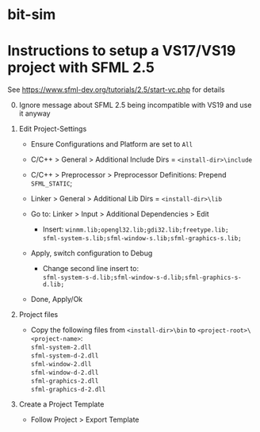 # bit-sim


# Instructions to setup a VS17/VS19 project with SFML 2.5
See https://www.sfml-dev.org/tutorials/2.5/start-vc.php for details

0. Ignore message about SFML 2.5 being incompatible with VS19 and use it anyway

1. Edit Project-Settings
    - Ensure Configurations and Platform are set to `All`
    - C/C++ > General > Additional Include Dirs = `<install-dir>\include`
    - C/C++ > Preprocessor > Preprocessor Definitions: Prepend `SFML_STATIC`;
    - Linker > General > Additional Lib Dirs = `<install-dir>\lib`

    - Go to: Linker > Input > Additional Dependencies > Edit 
        - Insert: 
            `winmm.lib;opengl32.lib;gdi32.lib;freetype.lib;`\
            `sfml-system-s.lib;sfml-window-s.lib;sfml-graphics-s.lib;`
    - Apply, switch configuration to Debug
        - Change second line insert to:\
            `sfml-system-s-d.lib;sfml-window-s-d.lib;sfml-graphics-s-d.lib;`

    - Done, Apply/Ok

2. Project files
    - Copy the following files from `<install-dir>\bin` to `<project-root>\<project-name>`:\
        `sfml-system-2.dll`\
        `sfml-system-d-2.dll`\
        `sfml-window-2.dll`\
        `sfml-window-d-2.dll`\
        `sfml-graphics-2.dll`\
        `sfml-graphics-d-2.dll`

3. Create a Project Template
    - Follow Project > Export Template
